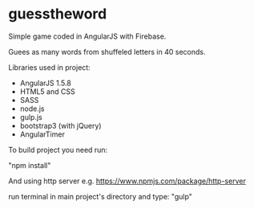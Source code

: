 # guesstheword

Simple game coded in AngularJS with Firebase.

Guees as many words from shuffeled letters in 40 seconds.

Libraries used in project:
- AngularJS 1.5.8
- HTML5 and CSS
- SASS
- node.js
- gulp.js
- bootstrap3 (with jQuery)
- AngularTimer

To build project you need run:

"npm install"

And using http server e.g. https://www.npmjs.com/package/http-server

run terminal in main project's directory and type: "gulp"
